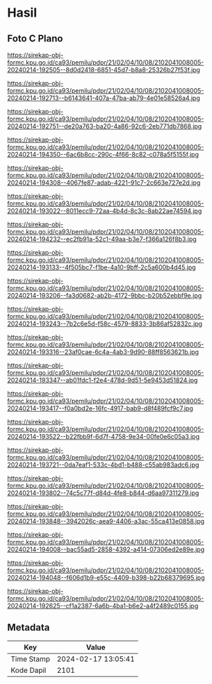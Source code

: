 # Hasil

## Foto C Plano

https://sirekap-obj-formc.kpu.go.id/ca93/pemilu/pdpr/21/02/04/10/08/2102041008005-20240214-192505--8d0d2418-6851-45d7-b8a8-25326b27f53f.jpg

https://sirekap-obj-formc.kpu.go.id/ca93/pemilu/pdpr/21/02/04/10/08/2102041008005-20240214-192713--b6143641-407a-47ba-ab79-4e01e58526a4.jpg

https://sirekap-obj-formc.kpu.go.id/ca93/pemilu/pdpr/21/02/04/10/08/2102041008005-20240214-192751--de20a763-ba20-4a86-92c6-2eb771db7868.jpg

https://sirekap-obj-formc.kpu.go.id/ca93/pemilu/pdpr/21/02/04/10/08/2102041008005-20240214-194350--6ac6b8cc-290c-4f66-8c82-c078a5f5155f.jpg

https://sirekap-obj-formc.kpu.go.id/ca93/pemilu/pdpr/21/02/04/10/08/2102041008005-20240214-194308--4067fe87-adab-4221-91c7-2c663e727e2d.jpg

https://sirekap-obj-formc.kpu.go.id/ca93/pemilu/pdpr/21/02/04/10/08/2102041008005-20240214-193022--8011ecc9-72aa-4b4d-8c3c-8ab22ae74594.jpg

https://sirekap-obj-formc.kpu.go.id/ca93/pemilu/pdpr/21/02/04/10/08/2102041008005-20240214-194232--ec2fb91a-52c1-49aa-b3e7-f366a126f8b3.jpg

https://sirekap-obj-formc.kpu.go.id/ca93/pemilu/pdpr/21/02/04/10/08/2102041008005-20240214-193133--4f505bc7-f1be-4a10-9bff-2c5a600b4d45.jpg

https://sirekap-obj-formc.kpu.go.id/ca93/pemilu/pdpr/21/02/04/10/08/2102041008005-20240214-193206--fa3d0682-ab2b-4172-9bbc-b20b52ebbf9e.jpg

https://sirekap-obj-formc.kpu.go.id/ca93/pemilu/pdpr/21/02/04/10/08/2102041008005-20240214-193243--7b2c6e5d-f58c-4579-8833-3b86af52832c.jpg

https://sirekap-obj-formc.kpu.go.id/ca93/pemilu/pdpr/21/02/04/10/08/2102041008005-20240214-193316--23af0cae-6c4a-4ab3-9d90-88ff8563621b.jpg

https://sirekap-obj-formc.kpu.go.id/ca93/pemilu/pdpr/21/02/04/10/08/2102041008005-20240214-193347--ab01fdc1-f2e4-478d-9d51-5e9453d51824.jpg

https://sirekap-obj-formc.kpu.go.id/ca93/pemilu/pdpr/21/02/04/10/08/2102041008005-20240214-193417--f0a0bd2e-16fc-4917-bab9-d8f489fcf9c7.jpg

https://sirekap-obj-formc.kpu.go.id/ca93/pemilu/pdpr/21/02/04/10/08/2102041008005-20240214-193522--b22fbb9f-6d7f-4758-9e34-00fe0e6c05a3.jpg

https://sirekap-obj-formc.kpu.go.id/ca93/pemilu/pdpr/21/02/04/10/08/2102041008005-20240214-193721--0da7eaf1-533c-4bd1-b488-c55ab983adc6.jpg

https://sirekap-obj-formc.kpu.go.id/ca93/pemilu/pdpr/21/02/04/10/08/2102041008005-20240214-193802--74c5c77f-d84d-4fe8-b844-d6aa97311279.jpg

https://sirekap-obj-formc.kpu.go.id/ca93/pemilu/pdpr/21/02/04/10/08/2102041008005-20240214-193848--3942026c-aea9-4406-a3ac-55ca413e0858.jpg

https://sirekap-obj-formc.kpu.go.id/ca93/pemilu/pdpr/21/02/04/10/08/2102041008005-20240214-194008--bac55ad5-2858-4392-a414-07306ed2e89e.jpg

https://sirekap-obj-formc.kpu.go.id/ca93/pemilu/pdpr/21/02/04/10/08/2102041008005-20240214-194048--f606d1b9-e55c-4409-b398-b22b68379695.jpg

https://sirekap-obj-formc.kpu.go.id/ca93/pemilu/pdpr/21/02/04/10/08/2102041008005-20240214-192625--cf1a2387-6a6b-4ba1-b6e2-a4f2489c0155.jpg


## Metadata

| Key        | Value               |
| ---------- | ------------------- |
| Time Stamp | 2024-02-17 13:05:41 |
| Kode Dapil | 2101                |



